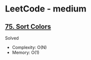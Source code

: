 # LeetCode - medium

## [75. Sort Colors](https://leetcode.com/problems/sort-colors)

Solved

* Complexity: O(N)
* Memory: O(1)

